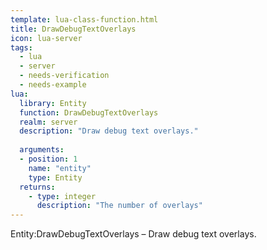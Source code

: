 ```yaml
---
template: lua-class-function.html
title: DrawDebugTextOverlays
icon: lua-server
tags:
  - lua
  - server
  - needs-verification
  - needs-example
lua:
  library: Entity
  function: DrawDebugTextOverlays
  realm: server
  description: "Draw debug text overlays."
  
  arguments:
  - position: 1
    name: "entity"
    type: Entity
  returns:
    - type: integer
      description: "The number of overlays"
---
```


<div class="lua__search__keywords">
Entity:DrawDebugTextOverlays &#x2013; Draw debug text overlays.
</div>
